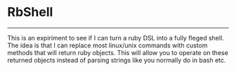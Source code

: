 # RbShell
--------------

This is an expiriment to see if I can turn a ruby DSL into a fully fleged shell. The idea is that I can replace most linux/unix commands with custom methods that will return ruby objects. This will allow you to operate on these returned objects instead of parsing strings like you normally do in bash etc.
